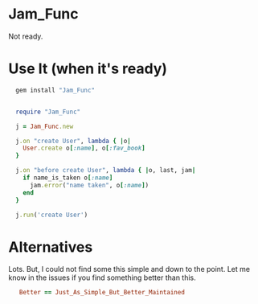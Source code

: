 

Jam\_Func
=================

Not ready.


Use It (when it's ready)
======

```rb
  gem install "Jam_Func"
```

```rb

  require "Jam_Func"

  j = Jam_Func.new

  j.on "create User", lambda { |o|
    User.create o[:name], o[:fav_book]
  }

  j.on "before create User", lambda { |o, last, jam|
    if name_is_taken o[:name]
      jam.error("name taken", o[:name])
    end
  }

  j.run('create User')

```

Alternatives
============

Lots. But, I could not find some this simple and
down to the point. Let me know in the issues
if you find something better than this.

```rb
   Better == Just_As_Simple_But_Better_Maintained
```
